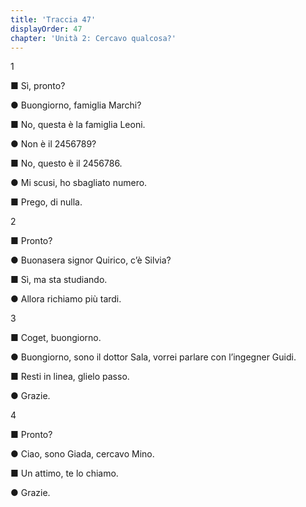 ```yaml
---
title: 'Traccia 47'
displayOrder: 47
chapter: 'Unità 2: Cercavo qualcosa?'
---
```


1

■ Sì, pronto?

● Buongiorno, famiglia Marchi?

■ No, questa è la famiglia Leoni.

● Non è il 2456789?

■ No, questo è il 2456786.

● Mi scusi, ho sbagliato numero.

■ Prego, di nulla.

2

■ Pronto?

● Buonasera signor Quirico, c’è Silvia?

■ Sì, ma sta studiando.

● Allora richiamo più tardi.

3

■ Coget, buongiorno.

● Buongiorno, sono il dottor Sala, vorrei parlare con l’ingegner Guidi.

■ Resti in linea, glielo passo.

● Grazie.

4

■ Pronto?

● Ciao, sono Giada, cercavo Mino.

■ Un attimo, te lo chiamo.

● Grazie.
